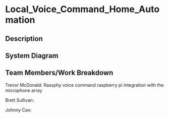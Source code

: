 # Local_Voice_Command_Home_Automation

## Description

## System Diagram

## Team Members/Work Breakdown

Trevor McDonald: Rassphy voice command raspberry pi integration with the microphone array

Brett Sullivan:

Johnny Cao:



